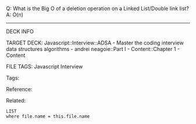 Q: What is the Big O of a deletion operation on a Linked List/Double link list?  
A: O(n)
<!--ID: 1690027056029-->

---

DECK INFO

TARGET DECK: Javascript::Interview::ADSA - Master the coding interview data structures algorithms - andrei neagoie::Part I - Content::Chapter 1 - Content

FILE TAGS: Javascript Interview

Tags:

Reference:

Related:

```dataview
LIST
where file.name = this.file.name
```
